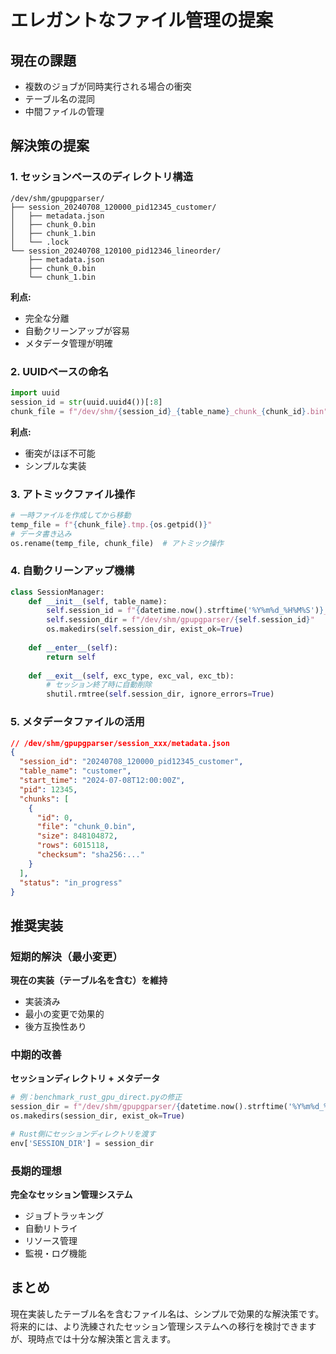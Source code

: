 # エレガントなファイル管理の提案

## 現在の課題
- 複数のジョブが同時実行される場合の衝突
- テーブル名の混同
- 中間ファイルの管理

## 解決策の提案

### 1. セッションベースのディレクトリ構造
```
/dev/shm/gpupgparser/
├── session_20240708_120000_pid12345_customer/
│   ├── metadata.json
│   ├── chunk_0.bin
│   ├── chunk_1.bin
│   └── .lock
└── session_20240708_120100_pid12346_lineorder/
    ├── metadata.json
    ├── chunk_0.bin
    └── chunk_1.bin
```

**利点:**
- 完全な分離
- 自動クリーンアップが容易
- メタデータ管理が明確

### 2. UUIDベースの命名
```python
import uuid
session_id = str(uuid.uuid4())[:8]
chunk_file = f"/dev/shm/{session_id}_{table_name}_chunk_{chunk_id}.bin"
```

**利点:**
- 衝突がほぼ不可能
- シンプルな実装

### 3. アトミックファイル操作
```python
# 一時ファイルを作成してから移動
temp_file = f"{chunk_file}.tmp.{os.getpid()}"
# データ書き込み
os.rename(temp_file, chunk_file)  # アトミック操作
```

### 4. 自動クリーンアップ機構
```python
class SessionManager:
    def __init__(self, table_name):
        self.session_id = f"{datetime.now().strftime('%Y%m%d_%H%M%S')}_pid{os.getpid()}_{table_name}"
        self.session_dir = f"/dev/shm/gpupgparser/{self.session_id}"
        os.makedirs(self.session_dir, exist_ok=True)
        
    def __enter__(self):
        return self
        
    def __exit__(self, exc_type, exc_val, exc_tb):
        # セッション終了時に自動削除
        shutil.rmtree(self.session_dir, ignore_errors=True)
```

### 5. メタデータファイルの活用
```json
// /dev/shm/gpupgparser/session_xxx/metadata.json
{
  "session_id": "20240708_120000_pid12345_customer",
  "table_name": "customer",
  "start_time": "2024-07-08T12:00:00Z",
  "pid": 12345,
  "chunks": [
    {
      "id": 0,
      "file": "chunk_0.bin",
      "size": 848104872,
      "rows": 6015118,
      "checksum": "sha256:..."
    }
  ],
  "status": "in_progress"
}
```

## 推奨実装

### 短期的解決（最小変更）
**現在の実装（テーブル名を含む）を維持**
- 実装済み
- 最小の変更で効果的
- 後方互換性あり

### 中期的改善
**セッションディレクトリ + メタデータ**
```python
# 例：benchmark_rust_gpu_direct.pyの修正
session_dir = f"/dev/shm/gpupgparser/{datetime.now().strftime('%Y%m%d_%H%M%S')}_{os.getpid()}_{TABLE_NAME}"
os.makedirs(session_dir, exist_ok=True)

# Rust側にセッションディレクトリを渡す
env['SESSION_DIR'] = session_dir
```

### 長期的理想
**完全なセッション管理システム**
- ジョブトラッキング
- 自動リトライ
- リソース管理
- 監視・ログ機能

## まとめ

現在実装したテーブル名を含むファイル名は、シンプルで効果的な解決策です。将来的には、より洗練されたセッション管理システムへの移行を検討できますが、現時点では十分な解決策と言えます。